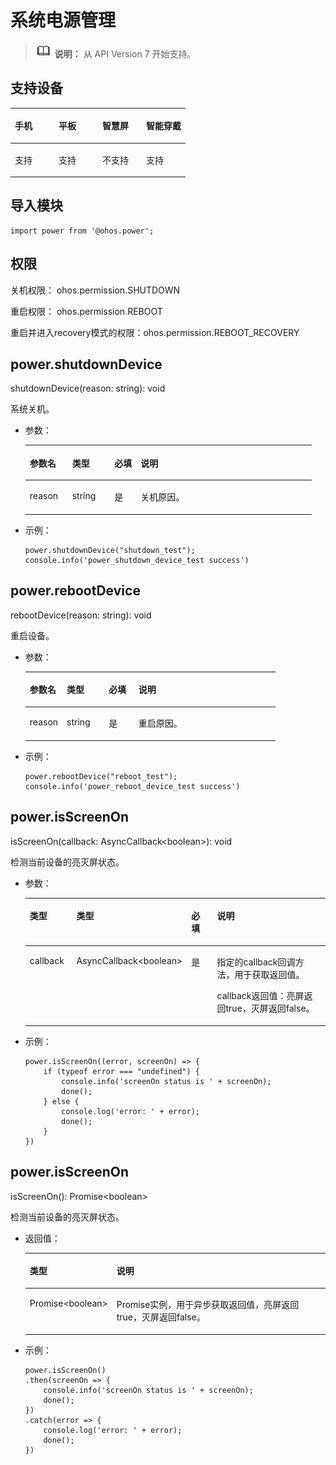 # 系统电源管理<a name="ZH-CN_TOPIC_0000001164130786"></a>

>![](../../public_sys-resources/icon-note.gif) **说明：** 
>从 API Version 7 开始支持。

## 支持设备<a name="zh-cn_topic_0000001209567627_section8858145319412"></a>

<a name="zh-cn_topic_0000001209567627_table785845317416"></a>
<table><thead align="left"><tr id="zh-cn_topic_0000001209567627_row188588531947"><th class="cellrowborder" valign="top" width="25%" id="mcps1.1.5.1.1"><p id="zh-cn_topic_0000001209567627_p168595537417"><a name="zh-cn_topic_0000001209567627_p168595537417"></a><a name="zh-cn_topic_0000001209567627_p168595537417"></a>手机</p>
</th>
<th class="cellrowborder" valign="top" width="25%" id="mcps1.1.5.1.2"><p id="zh-cn_topic_0000001209567627_p158593531343"><a name="zh-cn_topic_0000001209567627_p158593531343"></a><a name="zh-cn_topic_0000001209567627_p158593531343"></a>平板</p>
</th>
<th class="cellrowborder" valign="top" width="25%" id="mcps1.1.5.1.3"><p id="zh-cn_topic_0000001209567627_p1885917531416"><a name="zh-cn_topic_0000001209567627_p1885917531416"></a><a name="zh-cn_topic_0000001209567627_p1885917531416"></a>智慧屏</p>
</th>
<th class="cellrowborder" valign="top" width="25%" id="mcps1.1.5.1.4"><p id="zh-cn_topic_0000001209567627_p185910531748"><a name="zh-cn_topic_0000001209567627_p185910531748"></a><a name="zh-cn_topic_0000001209567627_p185910531748"></a>智能穿戴</p>
</th>
</tr>
</thead>
<tbody><tr id="zh-cn_topic_0000001209567627_row18594532419"><td class="cellrowborder" valign="top" width="25%" headers="mcps1.1.5.1.1 "><p id="zh-cn_topic_0000001209567627_p17859185312414"><a name="zh-cn_topic_0000001209567627_p17859185312414"></a><a name="zh-cn_topic_0000001209567627_p17859185312414"></a>支持</p>
</td>
<td class="cellrowborder" valign="top" width="25%" headers="mcps1.1.5.1.2 "><p id="zh-cn_topic_0000001209567627_p2085920531148"><a name="zh-cn_topic_0000001209567627_p2085920531148"></a><a name="zh-cn_topic_0000001209567627_p2085920531148"></a>支持</p>
</td>
<td class="cellrowborder" valign="top" width="25%" headers="mcps1.1.5.1.3 "><p id="zh-cn_topic_0000001209567627_p68595531247"><a name="zh-cn_topic_0000001209567627_p68595531247"></a><a name="zh-cn_topic_0000001209567627_p68595531247"></a>不支持</p>
</td>
<td class="cellrowborder" valign="top" width="25%" headers="mcps1.1.5.1.4 "><p id="zh-cn_topic_0000001209567627_p1785935316416"><a name="zh-cn_topic_0000001209567627_p1785935316416"></a><a name="zh-cn_topic_0000001209567627_p1785935316416"></a>支持</p>
</td>
</tr>
</tbody>
</table>

## 导入模块<a name="zh-cn_topic_0000001209567627_s56d19203690d4782bfc74069abb6bd71"></a>

```
import power from '@ohos.power';
```

## 权限<a name="zh-cn_topic_0000001209567627_section11257113618419"></a>

关机权限： ohos.permission.SHUTDOWN

重启权限： ohos.permission.REBOOT

重启并进入recovery模式的权限：ohos.permission.REBOOT\_RECOVERY

## power.shutdownDevice<a name="zh-cn_topic_0000001209567627_section192192415554"></a>

shutdownDevice\(reason: string\): void

系统关机。

-   参数：

    <a name="zh-cn_topic_0000001209567627_table69661135912"></a>
    <table><thead align="left"><tr id="zh-cn_topic_0000001209567627_row149668318915"><th class="cellrowborder" valign="top" width="14.82%" id="mcps1.1.5.1.1"><p id="zh-cn_topic_0000001209567627_p7966738914"><a name="zh-cn_topic_0000001209567627_p7966738914"></a><a name="zh-cn_topic_0000001209567627_p7966738914"></a>参数名</p>
    </th>
    <th class="cellrowborder" valign="top" width="14.729999999999999%" id="mcps1.1.5.1.2"><p id="zh-cn_topic_0000001209567627_p296713699"><a name="zh-cn_topic_0000001209567627_p296713699"></a><a name="zh-cn_topic_0000001209567627_p296713699"></a>类型</p>
    </th>
    <th class="cellrowborder" valign="top" width="9.16%" id="mcps1.1.5.1.3"><p id="zh-cn_topic_0000001209567627_p196718315911"><a name="zh-cn_topic_0000001209567627_p196718315911"></a><a name="zh-cn_topic_0000001209567627_p196718315911"></a>必填</p>
    </th>
    <th class="cellrowborder" valign="top" width="61.29%" id="mcps1.1.5.1.4"><p id="zh-cn_topic_0000001209567627_p9967231197"><a name="zh-cn_topic_0000001209567627_p9967231197"></a><a name="zh-cn_topic_0000001209567627_p9967231197"></a>说明</p>
    </th>
    </tr>
    </thead>
    <tbody><tr id="zh-cn_topic_0000001209567627_row99671533914"><td class="cellrowborder" valign="top" width="14.82%" headers="mcps1.1.5.1.1 "><p id="zh-cn_topic_0000001209567627_p5518501625"><a name="zh-cn_topic_0000001209567627_p5518501625"></a><a name="zh-cn_topic_0000001209567627_p5518501625"></a>reason</p>
    </td>
    <td class="cellrowborder" valign="top" width="14.729999999999999%" headers="mcps1.1.5.1.2 "><p id="zh-cn_topic_0000001209567627_p11967433914"><a name="zh-cn_topic_0000001209567627_p11967433914"></a><a name="zh-cn_topic_0000001209567627_p11967433914"></a>string</p>
    </td>
    <td class="cellrowborder" valign="top" width="9.16%" headers="mcps1.1.5.1.3 "><p id="zh-cn_topic_0000001209567627_p19671336916"><a name="zh-cn_topic_0000001209567627_p19671336916"></a><a name="zh-cn_topic_0000001209567627_p19671336916"></a>是</p>
    </td>
    <td class="cellrowborder" valign="top" width="61.29%" headers="mcps1.1.5.1.4 "><p id="zh-cn_topic_0000001209567627_p69671631796"><a name="zh-cn_topic_0000001209567627_p69671631796"></a><a name="zh-cn_topic_0000001209567627_p69671631796"></a>关机原因。</p>
    </td>
    </tr>
    </tbody>
    </table>

-   示例：

    ```
    power.shutdownDevice("shutdown_test");
    console.info('power_shutdown_device_test success')
    ```


## power.rebootDevice<a name="zh-cn_topic_0000001209567627_section1773218207620"></a>

rebootDevice\(reason: string\): void

重启设备。

-   参数：

    <a name="zh-cn_topic_0000001209567627_table8732192015611"></a>
    <table><thead align="left"><tr id="zh-cn_topic_0000001209567627_row1173216204612"><th class="cellrowborder" valign="top" width="14.82%" id="mcps1.1.5.1.1"><p id="zh-cn_topic_0000001209567627_p973222015615"><a name="zh-cn_topic_0000001209567627_p973222015615"></a><a name="zh-cn_topic_0000001209567627_p973222015615"></a>参数名</p>
    </th>
    <th class="cellrowborder" valign="top" width="16.830000000000002%" id="mcps1.1.5.1.2"><p id="zh-cn_topic_0000001209567627_p273232015612"><a name="zh-cn_topic_0000001209567627_p273232015612"></a><a name="zh-cn_topic_0000001209567627_p273232015612"></a>类型</p>
    </th>
    <th class="cellrowborder" valign="top" width="11.88%" id="mcps1.1.5.1.3"><p id="zh-cn_topic_0000001209567627_p9732202013618"><a name="zh-cn_topic_0000001209567627_p9732202013618"></a><a name="zh-cn_topic_0000001209567627_p9732202013618"></a>必填</p>
    </th>
    <th class="cellrowborder" valign="top" width="56.47%" id="mcps1.1.5.1.4"><p id="zh-cn_topic_0000001209567627_p167326201566"><a name="zh-cn_topic_0000001209567627_p167326201566"></a><a name="zh-cn_topic_0000001209567627_p167326201566"></a>说明</p>
    </th>
    </tr>
    </thead>
    <tbody><tr id="zh-cn_topic_0000001209567627_row773292016614"><td class="cellrowborder" valign="top" width="14.82%" headers="mcps1.1.5.1.1 "><p id="zh-cn_topic_0000001209567627_p57320201162"><a name="zh-cn_topic_0000001209567627_p57320201162"></a><a name="zh-cn_topic_0000001209567627_p57320201162"></a>reason</p>
    </td>
    <td class="cellrowborder" valign="top" width="16.830000000000002%" headers="mcps1.1.5.1.2 "><p id="zh-cn_topic_0000001209567627_p973216201164"><a name="zh-cn_topic_0000001209567627_p973216201164"></a><a name="zh-cn_topic_0000001209567627_p973216201164"></a>string</p>
    </td>
    <td class="cellrowborder" valign="top" width="11.88%" headers="mcps1.1.5.1.3 "><p id="zh-cn_topic_0000001209567627_p5732132020612"><a name="zh-cn_topic_0000001209567627_p5732132020612"></a><a name="zh-cn_topic_0000001209567627_p5732132020612"></a>是</p>
    </td>
    <td class="cellrowborder" valign="top" width="56.47%" headers="mcps1.1.5.1.4 "><p id="zh-cn_topic_0000001209567627_p4733720662"><a name="zh-cn_topic_0000001209567627_p4733720662"></a><a name="zh-cn_topic_0000001209567627_p4733720662"></a>重启原因。</p>
    </td>
    </tr>
    </tbody>
    </table>

-   示例：

    ```
    power.rebootDevice("reboot_test");
    console.info('power_reboot_device_test success')
    ```


## power.isScreenOn<a name="zh-cn_topic_0000001209567627_section69511458115312"></a>

isScreenOn\(callback: AsyncCallback<boolean\>\): void

检测当前设备的亮灭屏状态。

-   参数：

    <a name="zh-cn_topic_0000001209567627_table183681450191519"></a>
    <table><thead align="left"><tr id="zh-cn_topic_0000001209567627_row20368050151519"><th class="cellrowborder" valign="top" width="15.989999999999998%" id="mcps1.1.5.1.1"><p id="zh-cn_topic_0000001209567627_p13681150121519"><a name="zh-cn_topic_0000001209567627_p13681150121519"></a><a name="zh-cn_topic_0000001209567627_p13681150121519"></a>类型</p>
    </th>
    <th class="cellrowborder" valign="top" width="28.27%" id="mcps1.1.5.1.2"><p id="zh-cn_topic_0000001209567627_p1636895015154"><a name="zh-cn_topic_0000001209567627_p1636895015154"></a><a name="zh-cn_topic_0000001209567627_p1636895015154"></a>类型</p>
    </th>
    <th class="cellrowborder" valign="top" width="9.64%" id="mcps1.1.5.1.3"><p id="zh-cn_topic_0000001209567627_p7565410191617"><a name="zh-cn_topic_0000001209567627_p7565410191617"></a><a name="zh-cn_topic_0000001209567627_p7565410191617"></a>必填</p>
    </th>
    <th class="cellrowborder" valign="top" width="46.1%" id="mcps1.1.5.1.4"><p id="zh-cn_topic_0000001209567627_p43681350181515"><a name="zh-cn_topic_0000001209567627_p43681350181515"></a><a name="zh-cn_topic_0000001209567627_p43681350181515"></a>说明</p>
    </th>
    </tr>
    </thead>
    <tbody><tr id="zh-cn_topic_0000001209567627_row636865081513"><td class="cellrowborder" valign="top" width="15.989999999999998%" headers="mcps1.1.5.1.1 "><p id="zh-cn_topic_0000001209567627_p4368165091513"><a name="zh-cn_topic_0000001209567627_p4368165091513"></a><a name="zh-cn_topic_0000001209567627_p4368165091513"></a>callback</p>
    </td>
    <td class="cellrowborder" valign="top" width="28.27%" headers="mcps1.1.5.1.2 "><p id="zh-cn_topic_0000001209567627_p83691450151519"><a name="zh-cn_topic_0000001209567627_p83691450151519"></a><a name="zh-cn_topic_0000001209567627_p83691450151519"></a>AsyncCallback&lt;boolean&gt;</p>
    </td>
    <td class="cellrowborder" valign="top" width="9.64%" headers="mcps1.1.5.1.3 "><p id="zh-cn_topic_0000001209567627_p17565310191610"><a name="zh-cn_topic_0000001209567627_p17565310191610"></a><a name="zh-cn_topic_0000001209567627_p17565310191610"></a>是</p>
    </td>
    <td class="cellrowborder" valign="top" width="46.1%" headers="mcps1.1.5.1.4 "><p id="zh-cn_topic_0000001209567627_p163691850191515"><a name="zh-cn_topic_0000001209567627_p163691850191515"></a><a name="zh-cn_topic_0000001209567627_p163691850191515"></a>指定的callback回调方法，用于获取返回值。</p>
    <p id="zh-cn_topic_0000001209567627_p3566124615812"><a name="zh-cn_topic_0000001209567627_p3566124615812"></a><a name="zh-cn_topic_0000001209567627_p3566124615812"></a>callback返回值：亮屏返回true，灭屏返回false。</p>
    </td>
    </tr>
    </tbody>
    </table>


-   示例：

    ```
    power.isScreenOn((error, screenOn) => {
        if (typeof error === "undefined") {
            console.info('screenOn status is ' + screenOn);
            done();
        } else {
            console.log('error: ' + error);
            done();
        }
    })
    ```


## power.isScreenOn<a name="zh-cn_topic_0000001209567627_section143367619119"></a>

isScreenOn\(\): Promise<boolean\>

检测当前设备的亮灭屏状态。

-   返回值：

    <a name="zh-cn_topic_0000001209567627_table1730417311314"></a>
    <table><thead align="left"><tr id="zh-cn_topic_0000001209567627_row1930412311018"><th class="cellrowborder" valign="top" width="23.87%" id="mcps1.1.3.1.1"><p id="zh-cn_topic_0000001209567627_p15304113117114"><a name="zh-cn_topic_0000001209567627_p15304113117114"></a><a name="zh-cn_topic_0000001209567627_p15304113117114"></a>类型</p>
    </th>
    <th class="cellrowborder" valign="top" width="76.13%" id="mcps1.1.3.1.2"><p id="zh-cn_topic_0000001209567627_p830411311017"><a name="zh-cn_topic_0000001209567627_p830411311017"></a><a name="zh-cn_topic_0000001209567627_p830411311017"></a>说明</p>
    </th>
    </tr>
    </thead>
    <tbody><tr id="zh-cn_topic_0000001209567627_row173045311711"><td class="cellrowborder" valign="top" width="23.87%" headers="mcps1.1.3.1.1 "><p id="zh-cn_topic_0000001209567627_p686517815914"><a name="zh-cn_topic_0000001209567627_p686517815914"></a><a name="zh-cn_topic_0000001209567627_p686517815914"></a>Promise&lt;boolean&gt;</p>
    </td>
    <td class="cellrowborder" valign="top" width="76.13%" headers="mcps1.1.3.1.2 "><p id="zh-cn_topic_0000001209567627_p163041531916"><a name="zh-cn_topic_0000001209567627_p163041531916"></a><a name="zh-cn_topic_0000001209567627_p163041531916"></a>Promise实例，用于异步获取返回值，亮屏返回true，灭屏返回false。</p>
    </td>
    </tr>
    </tbody>
    </table>

-   示例：

    ```
    power.isScreenOn()
    .then(screenOn => {
        console.info('screenOn status is ' + screenOn);
        done();
    })
    .catch(error => {
        console.log('error: ' + error);
        done();
    })
    ```


